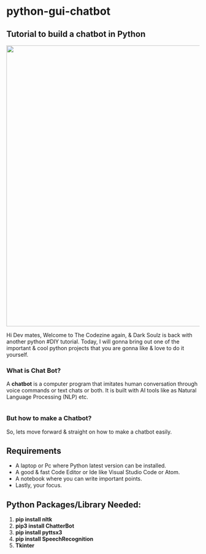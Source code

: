 # python-gui-chatbot

<!-- wp:heading -->
<h2>Tutorial to build a chatbot in Python</h2>
<!-- /wp:heading -->
<a href="https://thecodezine.com/how-to-build-a-chatbot-in-python/how-to-make/#main" rel="attachment wp-att-1025"><img src="https://thecodezine.com/wp-content/uploads/2020/07/HOW-TO-MAKE.gif" alt="" width="872" height="732" class="alignnone size-full wp-image-1025" /></a>

<!-- wp:paragraph -->
<p>Hi Dev mates, Welcome to The Codezine again, &amp; Dark Soulz is back with another python #DIY tutorial. Today, I will gonna bring out one of the important &amp; cool python projects that you are gonna like &amp; love to do it yourself.</p>
<!-- /wp:paragraph -->

<!-- wp:heading {"level":3} -->
<h3>What is Chat Bot?</h3>
<!-- /wp:heading -->

<!-- wp:paragraph -->
<p>A&nbsp;<strong>chatbot</strong>&nbsp;is a computer program that imitates human conversation through voice commands or text chats or both.&nbsp;It is built with AI tools like as Natural Language Processing (NLP) etc.</p>
<!-- /wp:paragraph -->

<!-- wp:image {"id":1024,"sizeSlug":"large","className":"is-style-default"} -->
<figure class="wp-block-image size-large is-style-default"><img src="https://thecodezine.com/wp-content/uploads/2020/07/chatbot.png" alt="" class="wp-image-1024"/></figure>
<!-- /wp:image -->

<!-- wp:heading {"level":3} -->
<h3>But how to make a Chatbot?</h3>
<!-- /wp:heading -->

<!-- wp:paragraph -->
<p>So, lets move forward &amp; straight on how to make a chatbot easily. </p>
<!-- /wp:paragraph -->

<!-- wp:heading -->
<h2>Requirements</h2>
<!-- /wp:heading -->

<!-- wp:list -->
<ul><li>A laptop or Pc where  Python latest version can be installed.</li><li>A good &amp; fast Code Editor or Ide like Visual Studio Code or Atom.</li><li>A notebook where you can write important points.</li><li>Lastly, your focus.</li></ul>
<!-- /wp:list -->

<!-- wp:heading -->
<h2>Python Packages/Library Needed:</h2>
<!-- /wp:heading -->

<!-- wp:list {"ordered":true} -->
<ol><li><strong>pip install nltk</strong></li><li><strong>pip3 install ChatterBot</strong></li><li><strong>pip install pyttsx3</strong> </li><li><strong>pip install SpeechRecognition</strong></li><li><strong>Tkinter </strong></li></ol>
<!-- /wp:list -->
